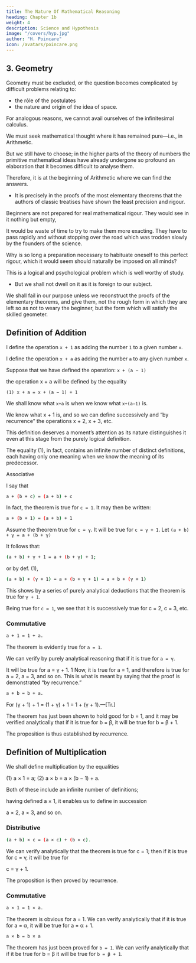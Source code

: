 ```yaml
---
title: The Nature Of Mathematical Reasoning
heading: Chapter 1b
weight: 4
description: Science and Hypothesis
image: "/covers/hyp.jpg"
author: "H. Poincare"
icon: /avatars/poincare.png
---
```



## 3. Geometry

<!-- Let us now see the geometer at work, and try to surprise some of his methods. The task is not without difficulty; it is not enough to open a book at random and to anal-science and hypothesis

yse any proof we may come across.  -->

Geometry must be excluded, or the question becomes complicated by difficult problems relating to:
- the rôle of the postulates
- the nature and origin of the idea of space. 

For analogous reasons, we cannot avail ourselves of the infinitesimal calculus. 

We must seek mathematical thought where it has remained pure—i.e., in Arithmetic. 

But we still have to choose; in the higher parts of the theory of numbers the primitive mathematical ideas have already undergone
so profound an elaboration that it becomes difficult to analyse them.

Therefore, it is at the beginning of Arithmetic where we can find the answers. 
- It is precisely in the proofs of the most elementary theorems that the authors of classic treatises have shown the least precision and rigour.

Beginners are not prepared for real mathematical rigour. They would see in it nothing but empty,
<!-- tedious subtleties.  -->

It would be waste of time to try to make them more exacting. They have to pass rapidly and without stopping over the road which was trodden slowly
by the founders of the science.

Why is so long a preparation necessary to habituate <!-- nature of mathematical reasoning. --> oneself to this perfect rigour, which it would seem should naturally be imposed on all minds?

This is a logical and psychological problem which is well worthy of study. 
- But we shall not dwell on it as it is foreign to our subject. 

We shall fail in our purpose unless we reconstruct the proofs of the elementary theorems, and give them, not the rough form in which they are left
so as not to weary the beginner, but the form which will satisfy the skilled geometer.


## Definition of Addition

I define<!--  assume that --> the operation `x + 1` as <!--  has been defined. --> adding the number `1` to a given number `x`. 

<!-- Whatever may be said of this definition, it does not enter 
into the subsequent reasoning. -->

I define the operation `x + a` as adding the number `a` to any given number `x`.

Suppose that we have defined the operation: `x + (a − 1)`

the operation x + a will be defined by the equality

```
(1) x + a = x + (a − 1) + 1
```

We shall know what `x+a` is when we know what `x+(a−1)` is. 

We know what x + 1 is, and so we can define successively and “by recurrence” the operations x + 2, x + 3, etc. 

This definition deserves a moment’s attention as its nature distinguishes it even at this stage from the purely logical definition. 

The equality (1), in fact, contains an infinite number of distinct definitions, each having only one meaning when we know the meaning of its predecessor.


Associative

I say that

```bash
a + (b + c) = (a + b) + c
```

In fact, the theorem is true for `c = 1`. It may then be written:

```bash
a + (b + 1) = (a + b) + 1
```

<!-- which, remembering the difference of notation, is nothing but the equality (1) by which I have just defined addition. -->

Assume the theorem true for `c = γ`. It will be true for `c = γ + 1`. Let `(a + b) + γ = a + (b + γ)`

It follows that:

```bash
(a + b) + γ + 1 = a + (b + γ) + 1;
```

or by def. (1),

```bash
(a + b) + (γ + 1) = a + (b + γ + 1) = a + b + (γ + 1)
```

This shows by a series of purely analytical deductions that the theorem is true for `γ + 1`. 

Being true for `c = 1`, we see that it is successively true for c = 2, c = 3, etc.


### Commutative

```bash
a + 1 = 1 + a.
```

The theorem is evidently true for `a = 1`. 

We can verify by purely analytical reasoning that if it is true for `a = γ`.

It will be true for a = γ + 1. 1 Now, it is true for a = 1, and therefore is true for a = 2, a = 3, and so on. This is
what is meant by saying that the proof is demonstrated “by recurrence.”


```bash
a + b = b + a.
```

For (γ + 1) + 1 = (1 + γ) + 1 = 1 + (γ + 1).—[Tr.]

The theorem has just been shown to hold good for b = 1, and it may be verified analytically that if it is true for b = β, it will be true for b = β + 1. 

The proposition is thus established by recurrence.


## Definition of Multiplication

We shall define multiplication by the equalities

(1) a × 1 = a;
(2) a × b = a × (b − 1) + a.

Both of these include an infinite number of definitions;

having defined a × 1, it enables us to define in succession

a × 2, a × 3, and so on.



### Distributive


```bash
(a + b) × c = (a × c) + (b × c).
```

We can verify analytically that the theorem is true for c = 1; then if it is true for c = γ, it will be true for

c = γ + 1. 

The proposition is then proved by recurrence.

### Commutative

```bash
a × 1 = 1 × a.
```

The theorem is obvious for a = 1. We can verify analytically that if it is true for a = α, it will be true for
a = α + 1.


```bash
a × b = b × a
```

The theorem has just been proved for `b = 1`. We can verify analytically that if it be true for b = β it will be true for `b = β + 1`.
